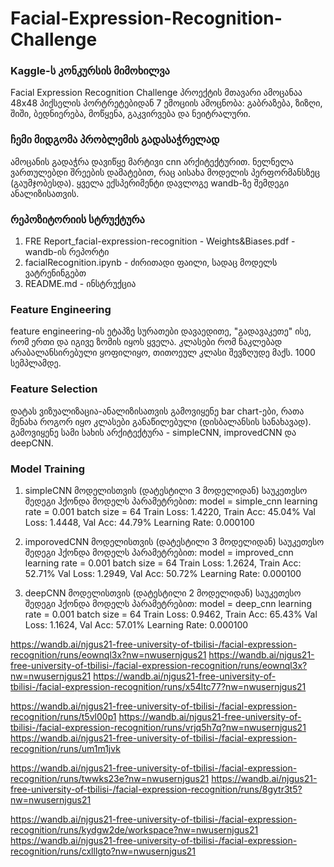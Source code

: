 # Facial-Expression-Recognition-Challenge
### Kaggle-ს კონკურსის მიმოხილვა
Facial Expression Recognition Challenge პროექტის მთავარი ამოცანაა 48x48 პიქსელის პორტრეტებიდან 7 ემოციის ამოცნობა: გაბრაზება, ზიზღი, შიში, ბედნიერება, მოწყენა, გაკვირვება და ნეიტრალური.

### ჩემი მიდგომა პრობლემის გადასაჭრელად
ამოცანის გადაჭრა დავიწყე მარტივი cnn არქიტექტურით. ნელნელა ვართულებდი შრეების დამატებით, რაც აისახა მოდელის პერფორმანსზეც (გაუმჯობესდა). ყველა ექსპერიმენტი დავლოგე wandb-ზე შემდეგი ანალიზისათვის.

### რეპოზიტორიის სტრუქტურა
1. FRE Report_facial-expression-recognition - Weights&Biases.pdf - wandb-ის რეპორტი
2. facialRecognition.ipynb - ძირითადი ფაილი, სადაც მოდელს ვატრენინგებთ
3. README.md - ინსტრუქცია

### Feature Engineering
feature engineering-ის ეტაპზე სურათები დავაედითე, "გადავაკეთე" ისე, რომ ერთი და იგივე ზომის იყოს ყველა. კლასები რომ ნაკლებად არაბალანსირებული ყოფილიყო, თითოეულ კლასი შევზღუდე მაქს. 1000 სემპლამდე. 

### Feature Selection
დატას ვიზუალიზაცია-ანალიზისათვის გამოვიყენე bar chart-ები, რათა მენახა როგორ იყო კლასები განაწილებული (დისბალანსის სანახავად). გამოვიყენე სამი სახის არქიტექტურა - simpleCNN, improvedCNN და deepCNN. 

### Model Training
1. simpleCNN მოდელისთვის (დატესტილი 3 მოდელიდან) საუკეთესო შედეგი ჰქონდა მოდელს პარამეტრებით:
  model = simple_cnn
  learning rate = 0.001
  batch size = 64
  Train Loss: 1.4220, Train Acc: 45.04%
  Val Loss: 1.4448, Val Acc: 44.79%
  Learning Rate: 0.000100
 
2. imporovedCNN მოდელისთვის (დატესტილი 3 მოდელიდან) საუკეთესო შედეგი ჰქონდა მოდელს პარამეტრებით:
   model = improved_cnn
   learning rate = 0.001
   batch size = 64
   Train Loss: 1.2624, Train Acc: 52.71%
   Val Loss: 1.2949, Val Acc: 50.72%
   Learning Rate: 0.000100

3. deepCNN მოდელისთვის (დატესტილი 2 მოდელიდან) საუკეთესო შედეგი ჰქონდა მოდელს პარამეტრებით:
   model = deep_cnn
   learning rate = 0.001
   batch size =  64
   Train Loss: 0.9462, Train Acc: 65.43%
   Val Loss: 1.1624, Val Acc: 57.01%
   Learning Rate: 0.000100


https://wandb.ai/njgus21-free-university-of-tbilisi-/facial-expression-recognition/runs/eownql3x?nw=nwusernjgus21
https://wandb.ai/njgus21-free-university-of-tbilisi-/facial-expression-recognition/runs/eownql3x?nw=nwusernjgus21
https://wandb.ai/njgus21-free-university-of-tbilisi-/facial-expression-recognition/runs/x54ltc77?nw=nwusernjgus21

https://wandb.ai/njgus21-free-university-of-tbilisi-/facial-expression-recognition/runs/t5vl00p1
https://wandb.ai/njgus21-free-university-of-tbilisi-/facial-expression-recognition/runs/vrjq5h7q?nw=nwusernjgus21
https://wandb.ai/njgus21-free-university-of-tbilisi-/facial-expression-recognition/runs/um1m1jvk

https://wandb.ai/njgus21-free-university-of-tbilisi-/facial-expression-recognition/runs/twwks23e?nw=nwusernjgus21
https://wandb.ai/njgus21-free-university-of-tbilisi-/facial-expression-recognition/runs/8gytr3t5?nw=nwusernjgus21

https://wandb.ai/njgus21-free-university-of-tbilisi-/facial-expression-recognition/runs/kydgw2de/workspace?nw=nwusernjgus21
https://wandb.ai/njgus21-free-university-of-tbilisi-/facial-expression-recognition/runs/cxlllgto?nw=nwusernjgus21
  
